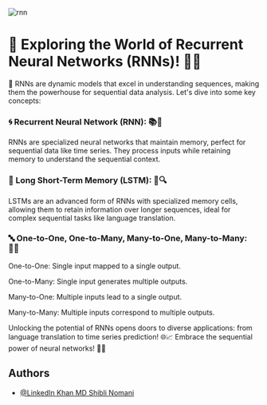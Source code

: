 ![rnn](https://github.com/Shibli-Nomani/Deep-Learning-and-AI-Work/assets/101654553/ae17d7ab-90c2-43af-a577-cc66596307dc)


# 🚀 Exploring the World of Recurrent Neural Networks (RNNs)! 🧠✨

📘 RNNs are dynamic models that excel in understanding sequences, making them the powerhouse for sequential data analysis. Let's dive into some key concepts:

### 🌀 Recurrent Neural Network (RNN): 📚🔁

RNNs are specialized neural networks that maintain memory, perfect for sequential data like time series. They process inputs while retaining memory to understand the sequential context.

### 📝 Long Short-Term Memory (LSTM): 🧠🔍

LSTMs are an advanced form of RNNs with specialized memory cells, allowing them to retain information over longer sequences, ideal for complex sequential tasks like language translation.

### 🔤 One-to-One, One-to-Many, Many-to-One, Many-to-Many: 🔄🔗

One-to-One: Single input mapped to a single output.

One-to-Many: Single input generates multiple outputs.

Many-to-One: Multiple inputs lead to a single output.

Many-to-Many: Multiple inputs correspond to multiple outputs.

Unlocking the potential of RNNs opens doors to diverse applications: from language translation to time series prediction! 🌐📈 Embrace the sequential power of neural networks! 🚀🧠

## Authors

- [@LinkedIn Khan MD Shibli Nomani](https://www.linkedin.com/in/khan-md-shibli-nomani-45445612b/)

